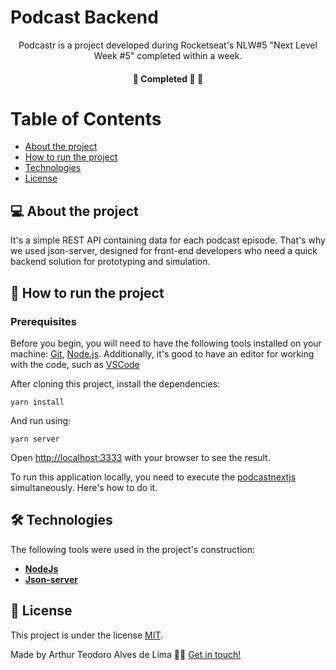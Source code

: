 # Podcast Backend

<p align="center">  
 Podcastr is a project developed during Rocketseat's NLW#5 "Next Level Week #5" completed within a week. 
</p>

<h4 align="center">
	🚧 Completed 🚀 🚧
</h4>

Table of Contents
=================
<!--ts-->
   * [About the project](#-about-the-project)
   * [How to run the project](#-how-to-run-the-project)
   * [Technologies](#-technologies)
   * [License](#user-content--licença)
<!--te-->


## 💻 About the project

<p>It's a simple REST API containing data for each podcast episode. That's why we used json-server, designed for front-end developers who need a quick backend solution for prototyping and simulation.</p>

## 🚀 How to run the project

### Prerequisites

Before you begin, you will need to have the following tools installed on your machine:
[Git](https://git-scm.com), [Node.js](https://nodejs.org/en/).
Additionally, it's good to have an editor for working with the code, such as [VSCode](https://code.visualstudio.com/)

After cloning this project, install the dependencies:

```
yarn install
```

And run using:

```
yarn server
```

Open [http://localhost:3333](http://localhost:3333) with your browser to see the result.

<p>To run this application locally, you need to execute the <a href="https://github.com/arthurtlima/podcastnextjs">podcastnextjs</a> simultaneously. Here's how to do it.</p>

## 🛠 Technologies

The following tools were used in the project's construction:

-   **[NodeJs](https://nodejs.org/pt-br/docs/guides/getting-started-guide)**
-   **[Json-server](https://github.com/typicode/json-server)**

## 📝 License

This project is under the license [MIT](./LICENSE).

Made by Arthur Teodoro Alves de Lima 👋🏽 [Get in touch!](https://www.linkedin.com/in/arthurtlima/)
